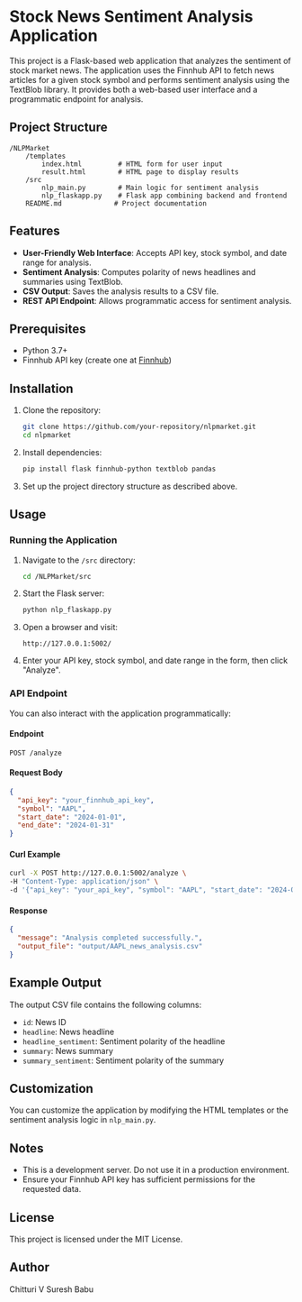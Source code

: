 # Stock News Sentiment Analysis Application

This project is a Flask-based web application that analyzes the sentiment of stock market news. The application uses the Finnhub API to fetch news articles for a given stock symbol and performs sentiment analysis using the TextBlob library. It provides both a web-based user interface and a programmatic endpoint for analysis.

## Project Structure
```
/NLPMarket
    /templates
        index.html         # HTML form for user input
        result.html        # HTML page to display results
    /src
        nlp_main.py        # Main logic for sentiment analysis
        nlp_flaskapp.py    # Flask app combining backend and frontend
    README.md             # Project documentation
```

## Features
- **User-Friendly Web Interface**: Accepts API key, stock symbol, and date range for analysis.
- **Sentiment Analysis**: Computes polarity of news headlines and summaries using TextBlob.
- **CSV Output**: Saves the analysis results to a CSV file.
- **REST API Endpoint**: Allows programmatic access for sentiment analysis.

## Prerequisites
- Python 3.7+
- Finnhub API key (create one at [Finnhub](https://finnhub.io/))

## Installation
1. Clone the repository:
   ```bash
   git clone https://github.com/your-repository/nlpmarket.git
   cd nlpmarket
   ```

2. Install dependencies:
   ```bash
   pip install flask finnhub-python textblob pandas
   ```

3. Set up the project directory structure as described above.

## Usage

### Running the Application
1. Navigate to the `/src` directory:
   ```bash
   cd /NLPMarket/src
   ```

2. Start the Flask server:
   ```bash
   python nlp_flaskapp.py
   ```

3. Open a browser and visit:
   ```
   http://127.0.0.1:5002/
   ```

4. Enter your API key, stock symbol, and date range in the form, then click "Analyze".

### API Endpoint
You can also interact with the application programmatically:

#### Endpoint
```
POST /analyze
```

#### Request Body
```json
{
  "api_key": "your_finnhub_api_key",
  "symbol": "AAPL",
  "start_date": "2024-01-01",
  "end_date": "2024-01-31"
}
```

#### Curl Example
```bash
curl -X POST http://127.0.0.1:5002/analyze \
-H "Content-Type: application/json" \
-d '{"api_key": "your_api_key", "symbol": "AAPL", "start_date": "2024-01-01", "end_date": "2024-01-31"}'
```

#### Response
```json
{
  "message": "Analysis completed successfully.",
  "output_file": "output/AAPL_news_analysis.csv"
}
```

## Example Output
The output CSV file contains the following columns:
- `id`: News ID
- `headline`: News headline
- `headline_sentiment`: Sentiment polarity of the headline
- `summary`: News summary
- `summary_sentiment`: Sentiment polarity of the summary

## Customization
You can customize the application by modifying the HTML templates or the sentiment analysis logic in `nlp_main.py`.

## Notes
- This is a development server. Do not use it in a production environment.
- Ensure your Finnhub API key has sufficient permissions for the requested data.

## License
This project is licensed under the MIT License.

## Author
Chitturi V Suresh Babu

